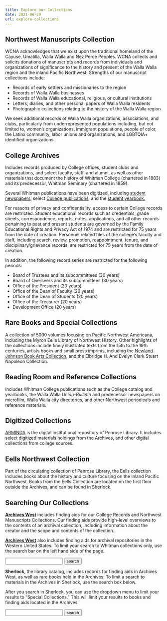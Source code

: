 ```yaml
---
title: Explore our Collections
date: 2021-06-29
url: explore-collections
---
```



## Northwest Manuscripts Collection

WCNA acknowledges that we exist upon the traditional homeland of the Cayuse, Umatilla, Walla Walla and Nez Perce Peoples. WCNA collects and solicits donations of manuscripts and records from individuals and organizations of significance to the history and present of the Walla Walla region and the inland Pacific Northwest. Strengths of our manuscript collections include:

-   Records of early settlers and missionaries to the region
-   Records of Walla Walla businesses
-   Records of Walla Walla educational, religious, or cultural institutions
-   Letters, diaries, and other personal papers of Walla Walla residents
-   Photographic collections relating to the history of the Walla Walla region

We seek additional records of Walla Walla organizations, associations, and clubs, particularly from underrepresented populations including, but not limited to, women’s organizations, immigrant populations, people of color, the Latinx community, labor unions and organizations, and LGBTQIA+ identified organizations. 

## College Archives

Includes records produced by College offices, student clubs and organizations, and select faculty, staff, and alumni, as well as other materials that document the history of Whitman College (chartered in 1883) and its predecessor, Whitman Seminary (chartered in 1859).

Several Whitman publications have been digitized, including [student newspapers](https://arminda.whitman.edu/collections/student-newspapers),
select [College publications](https://arminda.whitman.edu/collections/whitman-college-publications), and the [student yearbook.](https://arminda.whitman.edu/collections/waiilatpu-whitman-college-yearbook)

For reasons of privacy and confidentiality, access to certain College records are restricted. Student educational records such as credentials,
grade sheets, correspondence, reports, notes, applications, and all other records pertaining to past and present students are governed by the Family Educational Rights and Privacy Act of 1974 and are restricted for 75 years from the date of creation. Personnel related files of the college’s faculty and staff, including search, review, promotion, reappointment, tenure, and disciplinary/grievance records, are restricted for 75 years from the date of creation.

In addition, the following record series are restricted for the following periods:

-   Board of Trustees and its subcommittees (30 years)
-   Board of Overseers and its subcommittees (30 years)
-   Office of the President (20 years)
-   Office of the Dean of Faculty (20 years)
-   Office of the Dean of Students (20 years)
-   Office of the Treasurer (20 years)
-   Development Office (20 years)

## Rare Books and Special Collections

A collection of 5000 volumes focusing on Pacific Northwest Americana, including the Myron Eells Library of Northwest History. Other highlights of the collections include finely illustrated texts from the 15th to the 19th centuries, artists books and small press imprints, including the
[Newland-Johnson Book Arts Collection](https://sherlock.whitman.edu/primo-explore/search?query=lsr31,exact,Whitman%20College%20--%20Special%20Collections%20--%20Newland-Johnson%20Book%20Arts%20Collection&tab=default_tab&search_scope=whitman_lib&vid=WHITC_NEW&offset=0), and the Elbridge H. And Evelyn Clark Stuart Napoleon Collection.

## Reading Room and Reference Collections

Includes Whitman College publications such as the College catalog and yearbooks, the Walla Walla *Union-Bulletin* and predecessor newspapers on microfilm, Walla Walla city directories, and other Northwest periodicals and reference materials. 

## Digitized Collections

[ARMINDA](http://arminda.whitman.edu/) is the digital institutional repository of Penrose Library. It includes select digitized materials holdings from the Archives, and other digital collections from college sources.

## Eells Northwest Collection

Part of the circulating collection of Penrose Library, the Eells collection includes books about the history and culture focusing on the Inland Pacific Northwest. Books from the Eells Collection are located on the first floor outside the Archives, and can be found in Sherlock.

## Searching Our Collections

**[Archives West](https://archiveswest.orbiscascade.org/)** includes finding aids for our College Records and Northwest Manuscripts Collections. Our finding aids provide high-level overviews to the contents of an archival collection, including information about the creator and the scope and contents of the collection.

**[Archives West](https://archiveswest.orbiscascade.org/)** also includes finding aids for archival repositories in the Western United States. To limit your search to Whitman collections only, use the search bar on the left hand side of the page.
     <form action="https://nwda-db.orbiscascade.org/nwda-search/results.aspx" method="get" target="_blank"><input id="searchValue" name="q" type="text" class="form-control no-up-margin"> <input id="searchSubmit" class="btn" type="submit" value="search"> <input id="t" name="t" type="hidden" value="k"> <input id="c" name="c" type="hidden" value="htm"></form>

**Sherlock**, the library catalog, includes records for finding aids in Archives West, as well as rare books held in the Archives. To limit a search to materials in the Archives in Sherlock, use the search box below.

After you search in Sherlock, you can use the dropdown menu to limit your results to “Special Collections.” This will limit your results to books and finding aids located in the Archives.


<form onsubmit="searchevent();" id="simple" class="formtab1" name="searchForm" method="get" action="//sherlock.whitman.edu/primo_library/libweb/action/dlSearch.do" enctype="application/x-www-form-urlencoded; charset=utf-8">
							<!-- Customizable Parameters  -->
								<input type="hidden" name="institution" value="WHITC">
								<input type="hidden" name="vid" value="WHITC_NEW">
								<input type="hidden" name="tab" value="default_tab">
								<input type="hidden" name="mode" value="Basic">
							<!-- Fixed parameters -->
								<input type="hidden" name="group" value="GUEST">
								<input type="hidden" name="onCampus" value="true">
								<input type="hidden" name="displayMode" value="full">
								<input type="hidden" id="primoQuery" name="query">            
							<input type="text" id="primoTemp" name="queryTemp" value="" class="form-control no-up-margin">
                        		                        <input type="hidden" name="highlight" value="true">
                                                                <input type="hidden" name="dum" value="true">
								<input type="hidden" name="displayField" value="all">
								<input type="hidden" name="bulkSize" value="20">
                                                               <input type="hidden" value="whitc_special_collections" name="search_scope">
							<!-- Search Button  -->                              
	<input type="submit" value="search" id="searchrareb" class="btn">         	    
                     </form>